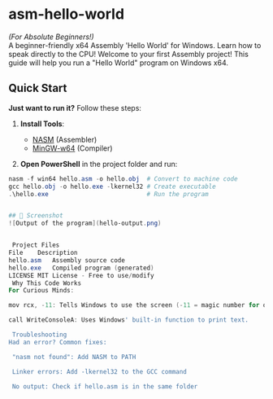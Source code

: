 # asm-hello-world  
*(For Absolute Beginners!)*  
A beginner-friendly x64 Assembly 'Hello World' for Windows. Learn how to speak directly to the CPU!
Welcome to your first Assembly project! This guide will help you run a "Hello World" program on Windows x64.

## Quick Start  
**Just want to run it?** Follow these steps:  
1. **Install Tools**:  
   - [NASM](https://www.nasm.us/) (Assembler)  
   - [MinGW-w64](https://www.mingw-w64.org/) (Compiler)  

2. **Open PowerShell** in the project folder and run:  
```powershell
nasm -f win64 hello.asm -o hello.obj  # Convert to machine code
gcc hello.obj -o hello.exe -lkernel32 # Create executable
.\hello.exe                           # Run the program


## 📸 Screenshot  
![Output of the program](hello-output.png)


 Project Files
File	Description
hello.asm	Assembly source code
hello.exe	Compiled program (generated)
LICENSE	MIT License - Free to use/modify
 Why This Code Works
For Curious Minds:

mov rcx, -11: Tells Windows to use the screen (-11 = magic number for output).

call WriteConsoleA: Uses Windows' built-in function to print text.

 Troubleshooting
Had an error? Common fixes:

 "nasm not found": Add NASM to PATH

 Linker errors: Add -lkernel32 to the GCC command

 No output: Check if hello.asm is in the same folder
